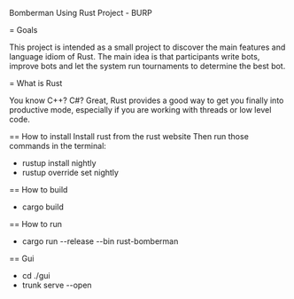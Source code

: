 Bomberman Using Rust Project - BURP

= Goals

This project is intended as a small project to discover the main features and language idiom of Rust. The main idea is 
that participants write bots, improve bots and let the system run tournaments to determine the best bot.

= What is Rust

You know C++? C#? Great, Rust provides a good way to get you finally into productive mode, especially if you are working with threads or low level code.

== How to install
Install rust from the rust website
Then run those commands in the terminal:
 - rustup install nightly
 - rustup override set nightly

 == How to build
- cargo build

== How to run
- cargo run --release --bin rust-bomberman



== Gui
- cd ./gui
- trunk serve --open